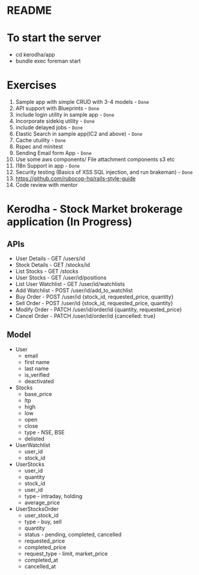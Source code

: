 # README

# To start the server
* cd kerodha/app
* bundle exec foreman start

# Exercises

1. Sample app with simple CRUD with 3-4 models - `Done`
2. API support with Blueprints - `Done`
3. include login utility in sample app - `Done`
4. Incorporate sidekiq utility - `Done`
5. include delayed  jobs - `Done`
6. Elastic Search in sample app(IC2 and above) - `Done`
7. Cache utuility - `Done`
8. Rspec and minitest
9. Sending Email form App - `Done`
10. Use some aws components/ File attachment components s3 etc
11. I18n Support in app - `Done`
12. Security testing (Basics of XSS SQL injection, and run brakeman) - `Done`
13. https://github.com/rubocop-hq/rails-style-guide
14. Code review with mentor

# Kerodha - Stock Market brokerage application (In Progress)
## APIs
* User Details - GET /users/id
* Stock Details - GET /stocks/id
* List Stocks - GET /stocks
* User Stocks - GET /user/id/positions
* List User Watchlist - GET /user/id/watchlists
* Add Watchlist - POST /user/id/add_to_watchlist
* Buy Order - POST /user/id {stock_id, requested_price, quantity}
* Sell Order - POST /user/id {stock_id, requested_price, quantity}
* Modify Order - PATCH /user/id/order/id {quantity, requested_price}
* Cancel Order - PATCH /user/id/order/id {cancelled: true}

## Model
* User
	* email
	* first name
	* last name
	* is_verified
	* deactivated
* Stocks
	* base_price
	* ltp
	* high
	* low
	* open
	* close
	* type - NSE, BSE
	* delisted
* UserWatchlist
	* user_id
	* stock_id
* UserStocks
	* user_id
	* quantity
	* stock_id
	* user_id
	* type - intraday, holding
	* average_price
* UserStocksOrder
	* user_stock_id
	* type  - buy, sell
	* quantity
	* status - pending, completed, cancelled
	* requested_price
	* completed_price
	* request_type - limit, market_price
	* completed_at
	* cancelled_at
